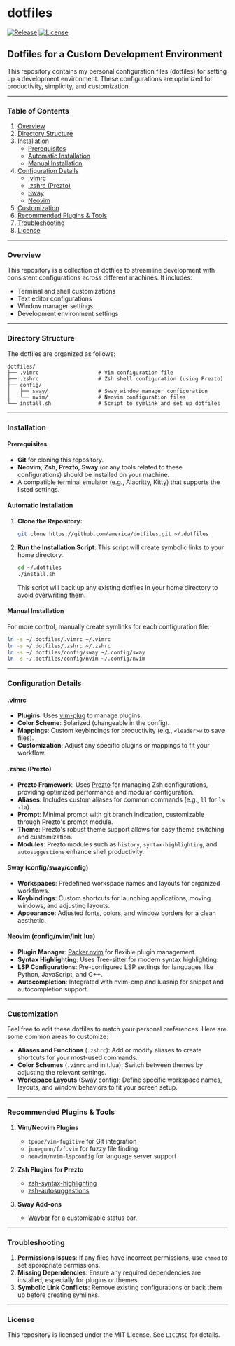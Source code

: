 # dotfiles

[![Release](https://img.shields.io/github/v/release/america/dotfiles?label=release)](https://github.com/america/dotfiles/releases)
[![License](https://img.shields.io/github/license/america/dotfiles)](LICENSE)

## Dotfiles for a Custom Development Environment

This repository contains my personal configuration files (dotfiles) for setting up a development environment. These configurations are optimized for productivity, simplicity, and customization.

---

### Table of Contents

1. [Overview](#overview)
2. [Directory Structure](#directory-structure)
3. [Installation](#installation)
   - [Prerequisites](#prerequisites)
   - [Automatic Installation](#automatic-installation)
   - [Manual Installation](#manual-installation)
4. [Configuration Details](#configuration-details)
   - [.vimrc](#vimrc)
   - [.zshrc (Prezto)](#zshrc-prezto)
   - [Sway](#sway)
   - [Neovim](#neovim)
5. [Customization](#customization)
6. [Recommended Plugins & Tools](#recommended-plugins--tools)
7. [Troubleshooting](#troubleshooting)
8. [License](#license)

---

### Overview

This repository is a collection of dotfiles to streamline development with consistent configurations across different machines. It includes:

- Terminal and shell customizations
- Text editor configurations
- Window manager settings
- Development environment settings

---

### Directory Structure

The dotfiles are organized as follows:

```plaintext
dotfiles/
├── .vimrc                   # Vim configuration file
├── .zshrc                   # Zsh shell configuration (using Prezto)
├── config/
│   ├── sway/                # Sway window manager configuration
│   └── nvim/                # Neovim configuration files
└── install.sh               # Script to symlink and set up dotfiles
```

---

### Installation

#### Prerequisites

- **Git** for cloning this repository.
- **Neovim**, **Zsh**, **Prezto**, **Sway** (or any tools related to these configurations) should be installed on your machine.
- A compatible terminal emulator (e.g., Alacritty, Kitty) that supports the listed settings.

#### Automatic Installation

1. **Clone the Repository:**

   ```bash
   git clone https://github.com/america/dotfiles.git ~/.dotfiles
   ```

2. **Run the Installation Script**: This script will create symbolic links to your home directory.

   ```bash
   cd ~/.dotfiles
   ./install.sh
   ```

   This script will back up any existing dotfiles in your home directory to avoid overwriting them.

#### Manual Installation

For more control, manually create symlinks for each configuration file:

```bash
ln -s ~/.dotfiles/.vimrc ~/.vimrc
ln -s ~/.dotfiles/.zshrc ~/.zshrc
ln -s ~/.dotfiles/config/sway ~/.config/sway
ln -s ~/.dotfiles/config/nvim ~/.config/nvim
```

---

### Configuration Details

#### .vimrc

- **Plugins**: Uses [vim-plug](https://github.com/junegunn/vim-plug) to manage plugins.
- **Color Scheme**: Solarized (changeable in the config).
- **Mappings**: Custom keybindings for productivity (e.g., `<leader>w` to save files).
- **Customization**: Adjust any specific plugins or mappings to fit your workflow.

#### .zshrc (Prezto)

- **Prezto Framework**: Uses [Prezto](https://github.com/sorin-ionescu/prezto) for managing Zsh configurations, providing optimized performance and modular configuration.
- **Aliases**: Includes custom aliases for common commands (e.g., `ll` for `ls -la`).
- **Prompt**: Minimal prompt with git branch indication, customizable through Prezto's prompt module.
- **Theme**: Prezto's robust theme support allows for easy theme switching and customization.
- **Modules**: Prezto modules such as `history`, `syntax-highlighting`, and `autosuggestions` enhance shell productivity.

#### Sway (config/sway/config)

- **Workspaces**: Predefined workspace names and layouts for organized workflows.
- **Keybindings**: Custom shortcuts for launching applications, moving windows, and adjusting layouts.
- **Appearance**: Adjusted fonts, colors, and window borders for a clean aesthetic.

#### Neovim (config/nvim/init.lua)

- **Plugin Manager**: [Packer.nvim](https://github.com/wbthomason/packer.nvim) for flexible plugin management.
- **Syntax Highlighting**: Uses Tree-sitter for modern syntax highlighting.
- **LSP Configurations**: Pre-configured LSP settings for languages like Python, JavaScript, and C++.
- **Autocompletion**: Integrated with nvim-cmp and luasnip for snippet and autocompletion support.

---

### Customization

Feel free to edit these dotfiles to match your personal preferences. Here are some common areas to customize:

- **Aliases and Functions** (`.zshrc`): Add or modify aliases to create shortcuts for your most-used commands.
- **Color Schemes** (`.vimrc` and init.lua): Switch between themes by adjusting the relevant settings.
- **Workspace Layouts** (Sway config): Define specific workspace names, layouts, and window behaviors to fit your screen setup.

---

### Recommended Plugins & Tools

1. **Vim/Neovim Plugins**
   - `tpope/vim-fugitive` for Git integration
   - `junegunn/fzf.vim` for fuzzy file finding
   - `neovim/nvim-lspconfig` for language server support

2. **Zsh Plugins for Prezto**
   - [zsh-syntax-highlighting](https://github.com/zsh-users/zsh-syntax-highlighting)
   - [zsh-autosuggestions](https://github.com/zsh-users/zsh-autosuggestions)

3. **Sway Add-ons**
   - [Waybar](https://github.com/Alexays/Waybar) for a customizable status bar.

---

### Troubleshooting

1. **Permissions Issues**: If any files have incorrect permissions, use `chmod` to set appropriate permissions.
2. **Missing Dependencies**: Ensure any required dependencies are installed, especially for plugins or themes.
3. **Symbolic Link Conflicts**: Remove existing configurations or back them up before creating symlinks.

---

### License

This repository is licensed under the MIT License. See `LICENSE` for details.
